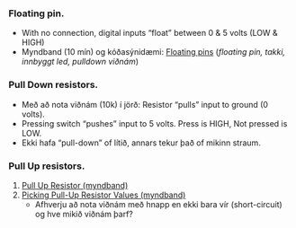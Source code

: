 ### Floating pin.
- With no connection, digital inputs “float” between 0 & 5 volts (LOW & HIGH)
- Myndband (10 mín) og kóðasýnidæmi: [Floating pins](https://www.programmingelectronics.com/floating-pins-pull-up-resistors-and-arduino/) (_floating pin, takki, innbyggt led, pulldown viðnám_)

### Pull Down resistors.
- Með að nota viðnám (10k) í jörð: Resistor “pulls” input to ground (0 volts). 
- Pressing switch “pushes” input to 5 volts. Press is HIGH, Not pressed is LOW. 
- Ekki hafa “pull-down” of lítið, annars tekur það of mikinn straum.

### Pull Up resistors. 
1. [Pull Up Resistor (myndband)](https://www.youtube.com/watch?v=wxjerCHCEMg)
1. [Picking Pull-Up Resistor Values (myndband)](https://www.youtube.com/watch?v=u3Xiy2DVnI4&list=PLRIGIzu0Z7KlfGFD6gd0eMX0ozfJyrQL-&index=12)
   - Afhverju að nota viðnám með hnapp en ekki bara vír (short-circuit) og hve mikið viðnám þarf?
  


